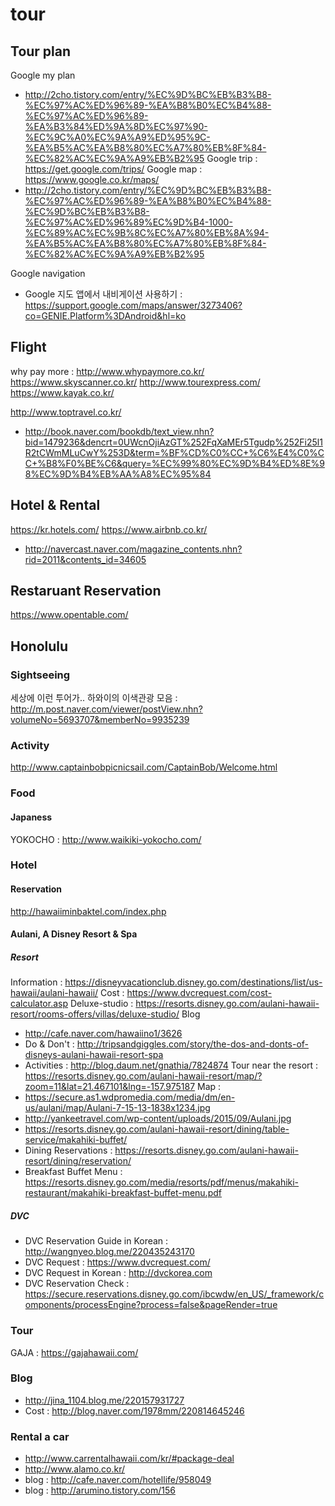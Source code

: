 # tour

## Tour plan

Google my plan
- http://2cho.tistory.com/entry/%EC%9D%BC%EB%B3%B8-%EC%97%AC%ED%96%89-%EA%B8%B0%EC%B4%88-%EC%97%AC%ED%96%89-%EA%B3%84%ED%9A%8D%EC%97%90-%EC%9C%A0%EC%9A%A9%ED%95%9C-%EA%B5%AC%EA%B8%80%EC%A7%80%EB%8F%84-%EC%82%AC%EC%9A%A9%EB%B2%95
Google trip : https://get.google.com/trips/
Google map : https://www.google.co.kr/maps/
- http://2cho.tistory.com/entry/%EC%9D%BC%EB%B3%B8-%EC%97%AC%ED%96%89-%EA%B8%B0%EC%B4%88-%EC%9D%BC%EB%B3%B8-%EC%97%AC%ED%96%89%EC%9D%B4-1000-%EC%89%AC%EC%9B%8C%EC%A7%80%EB%8A%94-%EA%B5%AC%EA%B8%80%EC%A7%80%EB%8F%84-%EC%82%AC%EC%9A%A9%EB%B2%95

Google navigation
 - Google 지도 앱에서 내비게이션 사용하기 :  https://support.google.com/maps/answer/3273406?co=GENIE.Platform%3DAndroid&hl=ko
## Flight

why pay more : http://www.whypaymore.co.kr/
https://www.skyscanner.co.kr/
http://www.tourexpress.com/
https://www.kayak.co.kr/

http://www.toptravel.co.kr/

- http://book.naver.com/bookdb/text_view.nhn?bid=1479236&dencrt=0UWcnOjiAzGT%252FqXaMEr5Tgudp%252Fi25l1R2tCWmMLuCwY%253D&term=%BF%CD%C0%CC+%C6%E4%C0%CC+%B8%F0%BE%C6&query=%EC%99%80%EC%9D%B4%ED%8E%98%EC%9D%B4%EB%AA%A8%EC%95%84

## Hotel & Rental

https://kr.hotels.com/
https://www.airbnb.co.kr/

- http://navercast.naver.com/magazine_contents.nhn?rid=2011&contents_id=34605

## Restaruant Reservation

https://www.opentable.com/

## Honolulu

### Sightseeing

세상에 이런 투어가.. 하와이의 이색관광 모음 : http://m.post.naver.com/viewer/postView.nhn?volumeNo=5693707&memberNo=9935239

### Activity

http://www.captainbobpicnicsail.com/CaptainBob/Welcome.html

### Food

#### Japaness

YOKOCHO : http://www.waikiki-yokocho.com/

### Hotel

#### Reservation
http://hawaiiminbaktel.com/index.php


#### Aulani, A Disney Resort & Spa

##### Resort

Information : https://disneyvacationclub.disney.go.com/destinations/list/us-hawaii/aulani-hawaii/
Cost : https://www.dvcrequest.com/cost-calculator.asp
Deluxe-studio : https://resorts.disney.go.com/aulani-hawaii-resort/rooms-offers/villas/deluxe-studio/
Blog
- http://cafe.naver.com/hawaiino1/3626
- Do & Don't : http://tripsandgiggles.com/story/the-dos-and-donts-of-disneys-aulani-hawaii-resort-spa
- Activities : http://blog.daum.net/gnathia/7824874
Tour near the resort : https://resorts.disney.go.com/aulani-hawaii-resort/map/?zoom=11&lat=21.467101&lng=-157.975187
Map :
- https://secure.as1.wdpromedia.com/media/dm/en-us/aulani/map/Aulani-7-15-13-1838x1234.jpg
- http://yankeetravel.com/wp-content/uploads/2015/09/Aulani.jpg
- https://resorts.disney.go.com/aulani-hawaii-resort/dining/table-service/makahiki-buffet/
- Dining Reservations : https://resorts.disney.go.com/aulani-hawaii-resort/dining/reservation/
- Breakfast Buffet Menu : https://resorts.disney.go.com/media/resorts/pdf/menus/makahiki-restaurant/makahiki-breakfast-buffet-menu.pdf

##### DVC
- DVC Reservation Guide in Korean : http://wangnyeo.blog.me/220435243170
- DVC Request : https://www.dvcrequest.com/
- DVC Request in Korean : http://dvckorea.com
- DVC Reservation Check : https://secure.reservations.disney.go.com/ibcwdw/en_US/_framework/components/processEngine?process=false&pageRender=true

### Tour

GAJA : https://gajahawaii.com/

### Blog
- http://jina_1104.blog.me/220157931727
- Cost : http://blog.naver.com/1978mm/220814645246

### Rental a car
- http://www.carrentalhawaii.com/kr/#package-deal
- http://www.alamo.co.kr/
- blog : http://cafe.naver.com/hotellife/958049
- blog : http://arumino.tistory.com/156
